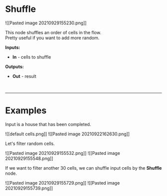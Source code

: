 # **Shuffle**

![[Pasted image 20210929155230.png]]

This node shuffles an order of cells in the flow.  
Pretty useful if you want to add more random.  

**Inputs:**

- **In** - cells to shuffle

**Outputs:**

- **Out** - result

<br />

--------

# Examples
Input is a house that has been completed.  

![[default cells.png]]
![[Pasted image 20210922162630.png]]

Let's filter random cells.  

![[Pasted image 20210929155532.png]]
![[Pasted image 20210929155548.png]]

If we want to filter another 30 cells, we can shuffle input cells by the **Shuffle** node.  

![[Pasted image 20210929155729.png]]
![[Pasted image 20210929155739.png]]